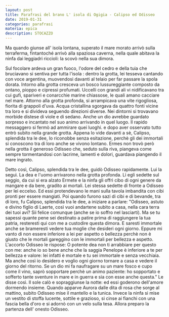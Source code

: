 ```yaml
---
layout: post
title: Parafrasi del brano L' isola di Ogigia - Calipso ed Odisseo
date: 2019-01-31
categories: parafrasi
materia: epica
description: STOCAZZO
---
```


Ma quando giunse all' isola lontana, superato il mare morato arrivò sulla terraferma, fintantoché arrivò alla spaziosa caverna, nella quale abitava la ninfa dai leggiadri riccioli: la scovò nella sua dimora.

Sul focolare ardeva un gran fuoco, l'odore del cedro e della tuia che bruciavano si sentiva per tutta l'isola : dentro la grotta, lei tesseva cantando con voce argentina, muovendosi davanti al telaio per far passare la spola dorata.
Intorno alla grotta cresceva un bosco lussureggiante composto da ontano, pioppo e cipressi profumati. Uccelli con grandi ali vi nidificavano tra cui gufi, spariveri e conarcchie marine chiassose, le quali amano cacciare nel mare. Attorno alla grotta profonda, si arrampicava una vite rigogliosa, fiorita di grappoli d'uva. Acqua cristallina sgorgava da quattro fonti vicine tra loro e si divideva seguendo direzioni diverse. Nei dintorni si trovavano morbide distese di viole e di sedano. Anche un dio avrebbe guardato sorpreso e incantato nel suo animo arrivando in quel luogo.
Il rapido messaggero si fermò ad ammirare quei luoghi. e dopo aver osservato tutto entrò subito nella grande grotta. Appena lo vide davanti a sè, Calipso, splendida tra le dee, lo riconobbe senza esitazione, perchè gli dei immortali si conoscono tra di loro anche se vivono lontano. Ermes non trovò però nella grotta il generoso Odisseo che, seduto sulla riva, piangeva come sempre tormentandosi con lacrime, lamenti e dolori, guardava piangendo il mare ingrato.

Detto così, Calipso, splendida tra le dee, guidò Odisseo rapidamente. Lui la seguì. La dea e l'uomo arrivarono nella grotta profonda. Lì egli sedette sul seggio, da cui si era alzato Ermete e la ninfa gli offrì cibo di ogni genere da mangare e da bere, gradito ai mortali. 
Lei stessa sedette di fronte a Odisseo per lei eccelso.
Ed essi protendevano le mani sulla tavola imbandita con cibi pronti per essere mangiati. Poi quando furono sazi di cibi e di bevande, tra di loro, fu Calipso, splendida tra le dee, a iniziare a parlare:
"Odisseo, astuto e divino figlio di Laerte, così vuoi andartene subito a casa, nella cara terra dei tuoi  avi? Sii felice comunque (anche se io soffro nel lasciarti). Ma se tu sapessi quante pene sei destinato a patire prima di raggiungere la tua patria, resteresti qui con me a custodire questa dimora. E saresti immortale anche se brameresti  vedere tua moglie che desideri ogni giorno.
Eppure mi vanto di non essere inferiore a lei per aspetto o bellezza perchè non è giusto che le mortali gareggino con le immortali per bellezza e aspetto. L'accorto Odisseo le rispose: O potente dea non ti arrabbiare per questo con me: anche io so bene anche che la saggia Penelope è inferiore a te per bellezza e valore: lei infatti è mortale e tu sei immortale e senza vecchiaia. Ma anche così io desidero e voglio ogni giorno tornare a casa e vedere il giorno del ritorno. Se un dio mi fa naufragare su un mare fosco e cupo come il vino, saprò sopportare perchè un animo paziente: ho sopportato e sofferto tante sventure in mare e in guerra e sia con esse anche questa." Le disse così. Il sole calò e sopraggiunse la notte: ed essi goderono dell'amore dormendo insieme. Quando apparve Aurora dalle dita di rosa che sorge al mattino, subito Odisseo mise il mantello e la tunica. Invece la ninfa si mise un vestito di stoffa lucente, sottile e grazioso, si cinse ai fianchi con una fascia bella d'oro e si adornò con un velo sulla tesa. Allora preparo la partenza dell' onesto Odisseo.  
